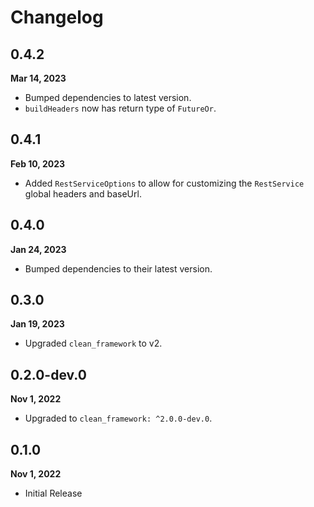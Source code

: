 # Changelog
## 0.4.2
**Mar 14, 2023**
- Bumped dependencies to latest version.
- `buildHeaders` now has return type of `FutureOr`.

## 0.4.1
**Feb 10, 2023**
- Added `RestServiceOptions` to allow for customizing the `RestService` global headers and baseUrl.

## 0.4.0
**Jan 24, 2023**
- Bumped dependencies to their latest version.

## 0.3.0
**Jan 19, 2023**
- Upgraded `clean_framework` to v2.

## 0.2.0-dev.0
**Nov 1, 2022**
- Upgraded to `clean_framework: ^2.0.0-dev.0`.

## 0.1.0
**Nov 1, 2022**
- Initial Release